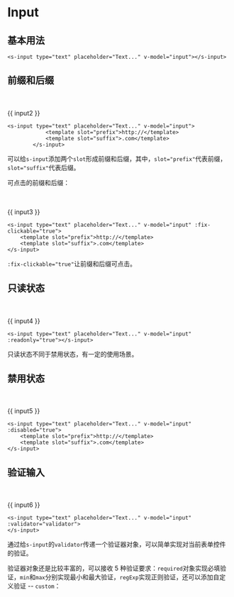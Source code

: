 # Input

## 基本用法
<div class="demo">
    <div>
        <s-input type="text" placeholder="Text..." v-model="input1"></s-input>
    </div>
</div>


```
<s-input type="text" placeholder="Text..." v-model="input"></s-input>
```

## 前缀和后缀

<div class="demo">
    <div>
        <s-input type="text" placeholder="Text..." v-model="input2">
            <template slot="prefix">http://</template>
            <template slot="suffix">.com</template>
        </s-input>
    </div>
    <br><br>
    {{ input2 }}
</div>

```
<s-input type="text" placeholder="Text..." v-model="input">
            <template slot="prefix">http://</template>
            <template slot="suffix">.com</template>
        </s-input>
```
可以给`s-input`添加两个`slot`形成前缀和后缀，其中，`slot="prefix"`代表前缀，`slot="suffix"`代表后缀。

可点击的前缀和后缀：
<div class="demo">
    <div>
        <s-input type="text" placeholder="Text..." v-model="input3" :fix-clickable="true">
            <template slot="prefix">http://</template>
            <template slot="suffix">.com</template>
        </s-input>
    </div>
    <br><br>
    {{ input3 }}
</div>

```
<s-input type="text" placeholder="Text..." v-model="input" :fix-clickable="true">
    <template slot="prefix">http://</template>
    <template slot="suffix">.com</template>
</s-input>
```
`:fix-clickable="true"`让前缀和后缀可点击。

## 只读状态
<div class="demo">
    <div>
        <s-input type="text" placeholder="Text..." v-model="input4" :readonly="true"></s-input>
    </div>
    <br><br>
    {{ input4 }}
</div>

```
<s-input type="text" placeholder="Text..." v-model="input" :readonly="true"></s-input>
```

只读状态不同于禁用状态，有一定的使用场景。

## 禁用状态
<div class="demo">
    <div>
        <s-input type="text" placeholder="Text..." v-model="input5" :disabled="true">
            <template slot="prefix">http://</template>
            <template slot="suffix">.com</template>
        </s-input>
    </div>
    <br><br>
    {{ input5 }}
</div>

```
<s-input type="text" placeholder="Text..." v-model="input" :disabled="true">
    <template slot="prefix">http://</template>
    <template slot="suffix">.com</template>
</s-input>
```

## 验证输入
<div class="demo">
    <div>
        <s-input type="text" placeholder="Text..." v-model="input6" :validator="validator6">
        </s-input>
    </div>
    <br><br>
    {{ input6 }}
</div>

```
<s-input type="text" placeholder="Text..." v-model="input" :validator="validator">
</s-input>
```
通过给`s-input`的`validator`传递一个验证器对象，可以简单实现对当前表单控件的验证。

验证器对象还是比较丰富的，可以接收 5 种验证要求：`required`对象实现必填验证，`min`和`max`分别实现最小和最大验证，`regExp`实现正则验证，还可以添加自定义验证 -- `custom`：

<div class="demo">
    <div>
        <s-input type="text" placeholder="Text..." v-model="input7" :validator="validator7"></s-input>
        <br><br>
        <s-input type="text" placeholder="Text..." v-model="input8" :validator="validator8"></s-input>
        <br><br>
        <s-input type="text" placeholder="Text..." v-model="input9" :validator="validator9"></s-input>
        <br><br>
        <s-input type="text" placeholder="Text..." v-model="input10" :validator="validator10"></s-input>
        <br><br>
        <s-input type="text" placeholder="Text..." v-model="input11" :validator="validator11"></s-input>
    </div>
</div>

<script>
    export default {
        data() {
            return {
                input1: '',
                input2: '',
                input3: '',
                input4: '',
                input5: '',
                input6: '',
                input7: '',
                input8: '',
                input9: '',
                input10: '',
                input11: '',
                validator6: {
                    regExp: {
                        value: /\.js$/,
                        error: 'error'
                    }
                },
                validator7: {
                    required: {
                        value: true,
                        error: '必填'
                    }
                },
                validator8: {
                    min: {
                        value: 6,
                        error: '不能小于 6'
                    }
                },
                validator9: {
                    max: {
                        value: 10,
                        error: '不能大于 10'
                    }
                },
                validator10: {
                    regExp: {
                        value: /\.js$/,
                        error: '必须以 .js 结尾'
                    }
                },
                validator11: {
                    custom: {
                        fn(value) {
                            return value === 'Hello World';
                        },
                        error: '值只能是“Hello World”'
                    }
                }
            }
        }
    }
</script>